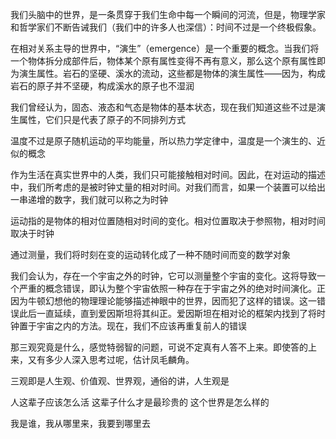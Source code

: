 
我们头脑中的世界，是一条贯穿于我们生命中每一个瞬间的河流，但是，物理学家和哲学家们不断告诫我们（我们中的许多人也深信）：时间不过是一个终极假象。

在相对关系主导的世界中，“演生”（emergence）是一个重要的概念。当我们将一个物体拆分成部件后，物体某个原有属性变得不再有意义，那么这个原有属性即为演生属性。岩石的坚硬、溪水的流动，这些都是物体的演生属性——因为，构成岩石的原子并不坚硬，构成溪水的原子也不湿润

我们曾经认为，固态、液态和气态是物体的基本状态，现在我们知道这些不过是演生属性，它们只是代表了原子的不同排列方式

温度不过是原子随机运动的平均能量，所以热力学定律中，温度是一个演生的、近似的概念

作为生活在真实世界中的人类，我们只可能接触相对时间。因此，在对运动的描述中，我们所考虑的是被时钟丈量的相对时间。对我们而言，如果一个装置可以给出一串递增的数字，我们就可以称之为时钟

运动指的是物体的相对位置随相对时间的变化。相对位置取决于参照物，相对时间取决于时钟

通过测量，我们将时刻在变的运动转化成了一种不随时间而变的数学对象

我们会认为，存在一个宇宙之外的时钟，它可以测量整个宇宙的变化。这将导致一个严重的概念错误，即认为整个宇宙依照一种存在于宇宙之外的绝对时间演化。正因为牛顿幻想他的物理理论能够描述神眼中的世界，因而犯了这样的错误。这一错误此后一直延续，直到爱因斯坦将其纠正。爱因斯坦在相对论的框架内找到了将时钟置于宇宙之内的方法。现在，我们不应该再重复前人的错误

那三观究竟是什么，感觉特弱智的问题，可说不定真有人答不上来。即使答的上来，又有多少人深入思考过呢，估计凤毛麟角。

三观即是人生观、价值观、世界观，通俗的讲，人生观是

人这辈子应该怎么活  这辈子什么才是最珍贵的
这个世界是怎么样的  

我是谁，我从哪里来，我要到哪里去  



